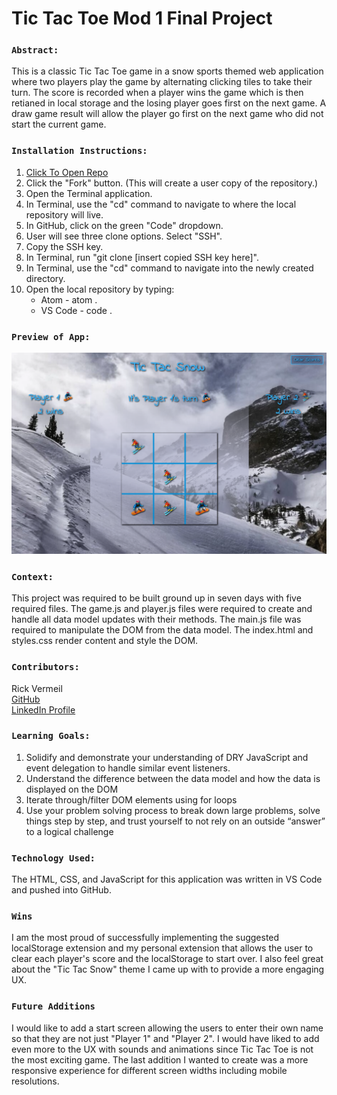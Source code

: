 # Tic Tac Toe Mod 1 Final Project

### `Abstract:`
This is a classic Tic Tac Toe game in a snow sports themed web application where two players play the game by alternating clicking tiles to take their turn. The score is recorded when a player wins the game which is then retianed in local storage and the losing player goes first on the next game. A draw game result will allow the player go first on the next game who did not start the current game.

### `Installation Instructions:`
1. [Click To Open Repo](https://github.com/RickV85/Tic_Tac_Toe_Mod_1_Final_Project)
2. Click the "Fork" button. (This will create a user copy of the repository.)
3. Open the Terminal application.
4. In Terminal, use the "cd" command to navigate to where the local repository will live.
5. In GitHub, click on the green "Code" dropdown.
6. User will see three clone options. Select "SSH".
7. Copy the SSH key.
8. In Terminal, run "git clone [insert copied SSH key here]".
9. In Terminal, use the "cd" command to navigate into the newly created directory.
10. Open the local repository by typing:
    * Atom - atom .
    * VS Code - code .

### `Preview of App:`
<img width="1234px" alt="Screenshot of App" src="./assets/TTS_app_screen_shot.png">

### `Context:`
This project was required to be built ground up in seven days with five required files. The game.js and player.js files were required to create and handle all data model updates with their methods. The main.js file was required to manipulate the DOM from the data model. The index.html and styles.css render content and style the DOM.

### `Contributors:`
Rick Vermeil <br>
[GitHub](https://github.com/RickV85)<br>
[LinkedIn Profile](https://www.linkedin.com/in/rick-vermeil-b93581159/)<br>

### `Learning Goals:`
1. Solidify and demonstrate your understanding of DRY JavaScript and event delegation to handle similar event listeners.
2. Understand the difference between the data model and how the data is displayed on the DOM
3. Iterate through/filter DOM elements using for loops
4. Use your problem solving process to break down large problems, solve things step by step, and trust yourself to not rely on an outside “answer” to a logical challenge

### `Technology Used:`
The HTML, CSS, and JavaScript for this application was written in VS Code and pushed into GitHub. 

### `Wins`
I am the most proud of successfully implementing the suggested localStorage extension and my personal extension that allows the user to clear each player's score and the localStorage to start over. I also feel great about the "Tic Tac Snow" theme I came up with to provide a more engaging UX.

### `Future Additions`
I would like to add a start screen allowing the users to enter their own name so that they are not just "Player 1" and "Player 2". I would have liked to add even more to the UX with sounds and animations since Tic Tac Toe is not the most exciting game. The last addition I wanted to create was a more responsive experience for different screen widths including mobile resolutions.